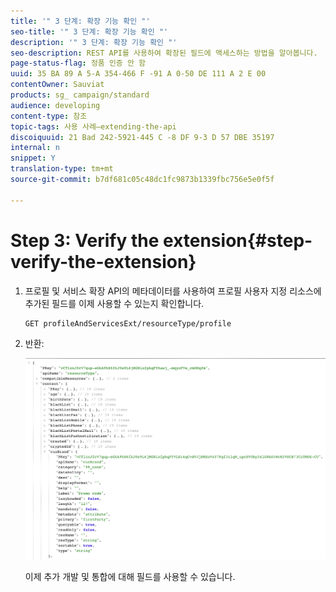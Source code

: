```yaml
---
title: '" 3 단계: 확장 기능 확인 "'
seo-title: '" 3 단계: 확장 기능 확인 "'
description: '" 3 단계: 확장 기능 확인 "'
seo-description: REST API를 사용하여 확장된 필드에 액세스하는 방법을 알아봅니다.
page-status-flag: 정품 인증 안 함
uuid: 35 BA 89 A 5-A 354-466 F -91 A 0-50 DE 111 A 2 E 00
contentOwner: Sauviat
products: sg_ campaign/standard
audience: developing
content-type: 참조
topic-tags: 사용 사례—extending-the-api
discoiquuid: 21 Bad 242-5921-445 C -8 DF 9-3 D 57 DBE 35197
internal: n
snippet: Y
translation-type: tm+mt
source-git-commit: b7df681c05c48dc1fc9873b1339fbc756e5e0f5f

---
```



# Step 3: Verify the extension{#step-verify-the-extension}

1. 프로필 및 서비스 확장 API의 메타데이터를 사용하여 프로필 사용자 지정 리소스에 추가된 필드를 이제 사용할 수 있는지 확인합니다.

   ```
   GET profileAndServicesExt/resourceType/profile
   ```

1. 반환:

   ![](assets/extendpandsapiview.png)

   이제 추가 개발 및 통합에 대해 필드를 사용할 수 있습니다.

